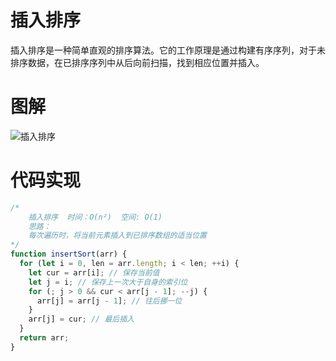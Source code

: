 # 插入排序

插入排序是一种简单直观的排序算法。它的工作原理是通过构建有序序列，对于未排序数据，在已排序序列中从后向前扫描，找到相应位置并插入。

# 图解

![插入排序](/public/img/algorithm/插入排序.gif)

# 代码实现

```js
/*
    插入排序  时间：O(n²)  空间: O(1)
    思路：
    每次遍历时，将当前元素插入到已排序数组的适当位置
*/
function insertSort(arr) {
  for (let i = 0, len = arr.length; i < len; ++i) {
    let cur = arr[i]; // 保存当前值
    let j = i; // 保存上一次大于自身的索引位
    for (; j > 0 && cur < arr[j - 1]; --j) {
      arr[j] = arr[j - 1]; // 往后挪一位
    }
    arr[j] = cur; // 最后插入
  }
  return arr;
}
```
